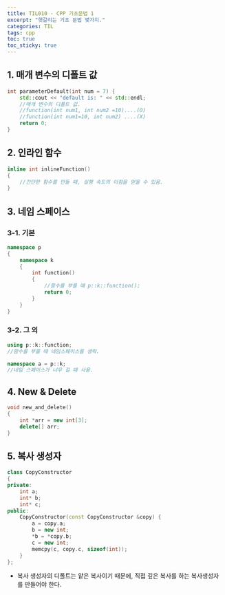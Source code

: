 ```yaml
---
title: TIL010 - CPP 기초문법 1
excerpt: "헷갈리는 기초 문법 몇가지."
categories: TIL
tags: cpp
toc: true
toc_sticky: true
---
```


## 1. 매개 변수의 디폴트 값

```cpp
int parameterDefault(int num = 7) {
	std::cout << "default is: " << std::endl;
	//매개 변수의 디폴트 값.
	//function(int num1, int num2 =10)....(O)
	//function(int num1=10, int num2) ....(X)
	return 0;
}
```

## 2. 인라인 함수

```cpp
inline int inlineFunction()
{
	//간단한 함수를 만들 때, 실행 속도의 이점을 얻을 수 있음.
}
```

## 3. 네임 스페이스

### 3-1. 기본

```cpp
namespace p 
{
	namespace k 
	{
		int function() 
		{
			//함수를 부를 때 p::k::function();
			return 0;
		}
	}
}
```

### 3-2. 그 외

```cpp
using p::k::function;
//함수를 부를 때 네임스페이스를 생략.

namespace a = p::k;
//네임 스페이스가 너무 길 때 사용.
```

## 4. New & Delete

```cpp
void new_and_delete()
{
	int *arr = new int[3];
	delete[] arr;
}
```

## 5. 복사 생성자

```cpp
class CopyConstructor
{
private:
	int a;
	int* b;
	int* c;
public:
	CopyConstructor(const CopyConstructor &copy) {
		a = copy.a;
		b = new int;
		*b = *copy.b;
		c = new int;
		memcpy(c, copy.c, sizeof(int));
	}
};
```

- 복사 생성자의 디폴트는 얕은 복사이기 때문에, 직접 깊은 복사를 하는 복사생성자를 만들어야 한다.